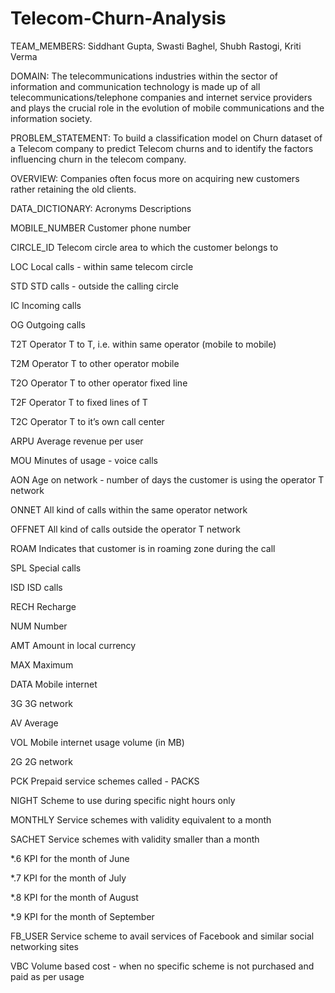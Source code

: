 # Telecom-Churn-Analysis
TEAM_MEMBERS:
Siddhant Gupta,
Swasti Baghel,
Shubh Rastogi,
Kriti Verma

DOMAIN:
The telecommunications industries within the sector of information and communication technology is made up of all telecommunications/telephone companies and internet service providers and plays the crucial role in the evolution of mobile communications and the information society.

PROBLEM_STATEMENT:
To build a classification model on Churn dataset of a Telecom company to predict Telecom churns and to identify the factors influencing churn in the telecom company. 

OVERVIEW:
Companies often focus more on acquiring new customers rather retaining the old clients. 

DATA_DICTIONARY:
Acronyms    	Descriptions


MOBILE_NUMBER	Customer phone number


CIRCLE_ID	Telecom circle area to which the customer belongs to


LOC	Local calls - within same telecom circle


STD	STD calls - outside the calling circle


IC	Incoming calls


OG	Outgoing calls


T2T	Operator T to T, i.e. within same operator (mobile to mobile)


T2M    	Operator T to other operator mobile


T2O    	Operator T to other operator fixed line


T2F    	Operator T to fixed lines of T


T2C    	Operator T to it’s own call center


ARPU    	Average revenue per user


MOU    	Minutes of usage - voice calls


AON    	Age on network - number of days the customer is using the operator T network


ONNET   	All kind of calls within the same operator network


OFFNET    	All kind of calls outside the operator T network


ROAM	Indicates that customer is in roaming zone during the call


SPL   	Special calls


ISD    	ISD calls


RECH    	Recharge


NUM    	Number


AMT    	Amount in local currency


MAX    	Maximum


DATA    	Mobile internet


3G    	3G network


AV    	Average


VOL    	Mobile internet usage volume (in MB)


2G    	2G network


PCK    	Prepaid service schemes called - PACKS


NIGHT    	Scheme to use during specific night hours only


MONTHLY    	Service schemes with validity equivalent to a month


SACHET   	Service schemes with validity smaller than a month


*.6    	KPI for the month of June


*.7    	KPI for the month of July


*.8    	KPI for the month of August


*.9    	KPI for the month of September


FB_USER	Service scheme to avail services of Facebook and similar social networking sites


VBC    	Volume based cost - when no specific scheme is not purchased and paid as per usage

